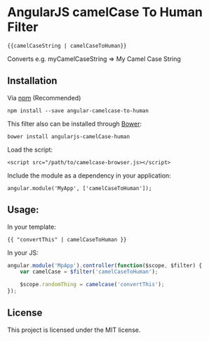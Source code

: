 # AngularJS camelCase To Human Filter


    {{camelCaseString | camelCaseToHuman}}

Converts e.g. myCamelCaseString => My Camel Case String

## Installation

Via [npm](https://www.npmjs.com/package/angular-camelcase-to-human) (Recommended)

    npm install --save angular-camelcase-to-human

This filter also can be installed through [Bower](http://twitter.github.io/bower):

    bower install angularjs-camelCase-human

Load the script:

    <script src="/path/to/camelcase-browser.js></script>

Include the module as a dependency in your application:

    angular.module('MyApp', ['camelCaseToHuman']);

## Usage:

In your template:

    {{ "convertThis" | camelCaseToHuman }}

In your JS:

````javascript
angular.module('MpApp').controller(function($scope, $filter) {
    var camelCase = $filter('camelCaseToHuman');

    $scope.randomThing = camelcase('convertThis');
});
````

## License

This project is licensed under the MIT license.
